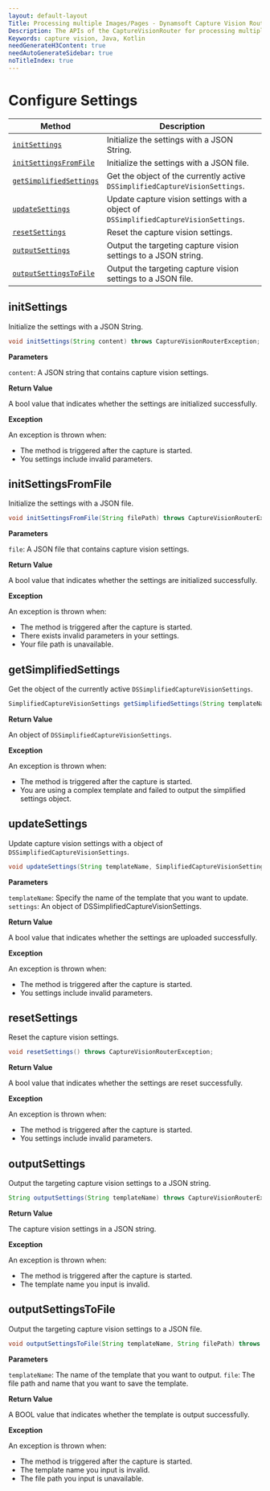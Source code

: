 ```yaml
---
layout: default-layout
Title: Processing multiple Images/Pages - Dynamsoft Capture Vision Router Module Android Edition API Reference
Description: The APIs of the CaptureVisionRouter for processing multiple Images/Pages.
Keywords: capture vision, Java, Kotlin
needGenerateH3Content: true
needAutoGenerateSidebar: true
noTitleIndex: true
---
```


# Configure Settings

| Method | Description |
| ------ | ----------- |
| [`initSettings`](#initsettings) | Initialize the settings with a JSON String. |
| [`initSettingsFromFile`](#initsettingsfromfile) | Initialize the settings with a JSON file. |
| [`getSimplifiedSettings`](#getsimplifiedsettings) | Get the object of the currently active `DSSimplifiedCaptureVisionSettings`. |
| [`updateSettings`](#updatesettings) | Update capture vision settings with a object of `DSSimplifiedCaptureVisionSettings`. |
| [`resetSettings`](#resetsettings) | Reset the capture vision settings. |
| [`outputSettings`](#outputsettings) | Output the targeting capture vision settings to a JSON string. |
| [`outputSettingsToFile`](#outputsettingstofile) | Output the targeting capture vision settings to a JSON file. |

## initSettings

Initialize the settings with a JSON String.

```java
void initSettings(String content) throws CaptureVisionRouterException;
```

**Parameters**

`content`: A JSON string that contains capture vision settings.

**Return Value**

A bool value that indicates whether the settings are initialized successfully.

**Exception**

An exception is thrown when:

* The method is triggered after the capture is started.
* You settings include invalid parameters.

## initSettingsFromFile

Initialize the settings with a JSON file.

```java
void initSettingsFromFile(String filePath) throws CaptureVisionRouterException;
```

**Parameters**

`file`: A JSON file that contains capture vision settings.

**Return Value**

A bool value that indicates whether the settings are initialized successfully.

**Exception**

An exception is thrown when:

* The method is triggered after the capture is started.
* There exists invalid parameters in your settings.
* Your file path is unavailable.

## getSimplifiedSettings

Get the object of the currently active `DSSimplifiedCaptureVisionSettings`.

```java
SimplifiedCaptureVisionSettings getSimplifiedSettings(String templateName) throws CaptureVisionRouterException;
```

**Return Value**

An object of `DSSimplifiedCaptureVisionSettings`.

**Exception**

An exception is thrown when:

* The method is triggered after the capture is started.
* You are using a complex template and failed to output the simplified settings object.

## updateSettings

Update capture vision settings with a object of `DSSimplifiedCaptureVisionSettings`.

```java
void updateSettings(String templateName, SimplifiedCaptureVisionSettings settings) throws CaptureVisionRouterException;
```

**Parameters**

`templateName`: Specify the name of the template that you want to update.
`settings`: An object of DSSimplifiedCaptureVisionSettings.

**Return Value**

A bool value that indicates whether the settings are uploaded successfully.

**Exception**

An exception is thrown when:

* The method is triggered after the capture is started.
* You settings include invalid parameters.

## resetSettings

Reset the capture vision settings.

```java
void resetSettings() throws CaptureVisionRouterException;
```

**Return Value**

A bool value that indicates whether the settings are reset successfully.

**Exception**

An exception is thrown when:

* The method is triggered after the capture is started.
* You settings include invalid parameters.

## outputSettings

Output the targeting capture vision settings to a JSON string.

```java
String outputSettings(String templateName) throws CaptureVisionRouterException;
```

**Return Value**

The capture vision settings in a JSON string.

**Exception**

An exception is thrown when:

* The method is triggered after the capture is started.
* The template name you input is invalid.

## outputSettingsToFile

Output the targeting capture vision settings to a JSON file.

```java
void outputSettingsToFile(String templateName, String filePath) throws CaptureVisionRouterException;
```

**Parameters**

`templateName`: The name of the template that you want to output.
`file`: The file path and name that you want to save the template.

**Return Value**

A BOOL value that indicates whether the template is output successfully.

**Exception**

An exception is thrown when:

* The method is triggered after the capture is started.
* The template name you input is invalid.
* The file path you input is unavailable.
